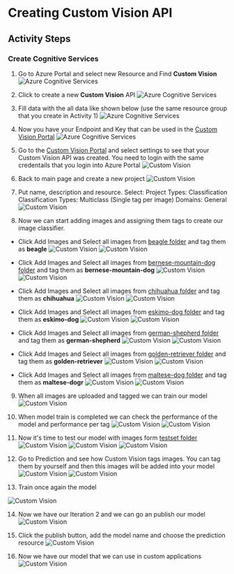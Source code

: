 # Creating Custom Vision API

## Activity Steps
### Create Cognitive Services

1. Go to Azure Portal and select new Resource and Find **Custom Vision**
![Azure Cognitive Services](../images/03-CreateCustomVision/01.CreateCustomVision.png)

2. Click to create a new **Custom Vision** API
![Azure Cognitive Services](../images/03-CreateCustomVision/02.CreateCustomVision.png)

3. Fill data with the all data like shown below (use the same resource group that you create in Activity 1)
![Azure Cognitive Services](../images/03-CreateCustomVision/03.CreateCustomVision.png)

4. Now you have your Endpoint and Key that can be used in the [Custom Vision Portal](https://customvision.ai)
![Azure Cognitive Services](../images/03-CreateCustomVision/04.CreateCustomVision.png)

5. Go to the [Custom Vision Portal](https://customvision.ai) and select settings to see that your Custom Vision API was created. You need to login with the same credentails that you login into Azure Portal
![Custom Vision](../images/03-CreateCustomVision/05.CustomVision.PNG)

6. Back to main page and create a new project
![Custom Vision](../images/03-CreateCustomVision/06.CustomVision.PNG)

7. Put name, description and resource.
  Select: 
    Project Types: Classification
    Classification Types: Multiclass (Single tag per image)
    Domains: General
![Custom Vision](../images/03-CreateCustomVision/07.CustomVision.PNG)

8. Now we can start adding images and assigning them tags to create our image classifier. 
* Click Add Images and Select all images from [beagle folder](https://github.com/gosiaborzecka/ProgNetWorkshop/tree/master/steps/03-CreateCustomVision/images/beagle) and tag them as **beagle**
![Custom Vision](../images/03-CreateCustomVision/08.CustomVision.PNG)
![Custom Vision](../images/03-CreateCustomVision/09.CustomVision.PNG)

* Click Add Images and Select all images from [bernese-mountain-dog folder](https://github.com/gosiaborzecka/ProgNetWorkshop/tree/master/steps/03-CreateCustomVision/images/bernese-mountain-dog)  and tag them as **bernese-mountain-dog**
![Custom Vision](../images/03-CreateCustomVision/10.CustomVision.PNG)
![Custom Vision](../images/03-CreateCustomVision/11.CustomVision.PNG)

* Click Add Images and Select all images from [chihuahua folder](https://github.com/gosiaborzecka/ProgNetWorkshop/tree/master/steps/03-CreateCustomVision/images/chihuahua)  and tag them as **chihuahua**
![Custom Vision](../images/03-CreateCustomVision/12.CustomVision.PNG)
![Custom Vision](../images/03-CreateCustomVision/13.CustomVision.PNG)


* Click Add Images and Select all images from [eskimo-dog folder](https://github.com/gosiaborzecka/ProgNetWorkshop/tree/master/steps/03-CreateCustomVision/images/eskimo-dog)  and tag them as **eskimo-dog**
![Custom Vision](../images/03-CreateCustomVision/14.CustomVision.PNG)
![Custom Vision](../images/03-CreateCustomVision/15.CustomVision.PNG)

* Click Add Images and Select all images from [german-shepherd folder](https://github.com/gosiaborzecka/ProgNetWorkshop/tree/master/steps/03-CreateCustomVision/images/german-shepherd)  and tag them as **german-shepherd**
![Custom Vision](../images/03-CreateCustomVision/16.CustomVision.PNG)
![Custom Vision](../images/03-CreateCustomVision/17.CustomVision.PNG)

* Click Add Images and Select all images from [golden-retriever folder](https://github.com/gosiaborzecka/ProgNetWorkshop/tree/master/steps/03-CreateCustomVision/images/golden-retriever)  and tag them as **golden-retriever**
![Custom Vision](../images/03-CreateCustomVision/18.CustomVision.PNG)
![Custom Vision](../images/03-CreateCustomVision/19.CustomVision.PNG)

* Click Add Images and Select all images from [maltese-dog folder](https://github.com/gosiaborzecka/ProgNetWorkshop/tree/master/steps/03-CreateCustomVision/images/maltese-dog)  and tag them as **maltese-dogr**
![Custom Vision](../images/03-CreateCustomVision/20.CustomVision.PNG)
![Custom Vision](../images/03-CreateCustomVision/21.CustomVision.PNG)


9. When all images are uploaded and tagged we can train our model
![Custom Vision](../images/03-CreateCustomVision/22.CustomVision.PNG)

10. When model train is completed we can check the performance of the model and performance per tag
![Custom Vision](../images/03-CreateCustomVision/23.CustomVision.PNG)
![Custom Vision](../images/03-CreateCustomVision/24.CustomVision.PNG)

11. Now it's time to test our model with images form [testset folder](https://github.com/gosiaborzecka/ProgNetWorkshop/tree/master/steps/03-CreateCustomVision/testset)
![Custom Vision](../images/03-CreateCustomVision/25.CustomVision.PNG)
![Custom Vision](../images/03-CreateCustomVision/26.CustomVision.PNG)
![Custom Vision](../images/03-CreateCustomVision/27.CustomVision.PNG)


12. Go to Prediction and see how Custom Vision tags images. You can tag them by yourself and then this images will be added into your model
![Custom Vision](../images/03-CreateCustomVision/28.CustomVision.PNG)
![Custom Vision](../images/03-CreateCustomVision/29.CustomVision.PNG)

13. Train once again the model

![Custom Vision](../images/03-CreateCustomVision/30.CustomVision.PNG)

14. Now we have our Iteration 2 and we can go an publish our model
![Custom Vision](../images/03-CreateCustomVision/31.CustomVision.PNG)

15. Click the publish button, add the model name and choose the prediction resource
![Custom Vision](../images/03-CreateCustomVision/32.CustomVision.PNG)

16. Now we have our model that we can use in custom applications
![Custom Vision](../images/03-CreateCustomVision/32.CustomVision.PNG)
